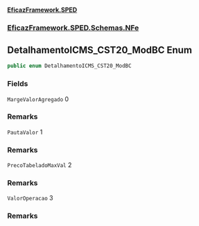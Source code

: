#### [EficazFramework.SPED](EficazFrameworkSPED.md 'EficazFramework SPED')
### [EficazFramework.SPED.Schemas.NFe](EficazFramework.SPED.Schemas.NFe.md 'EficazFramework.SPED.Schemas.NFe')

## DetalhamentoICMS_CST20_ModBC Enum

```csharp
public enum DetalhamentoICMS_CST20_ModBC
```
### Fields

<a name='EficazFramework.SPED.Schemas.NFe.DetalhamentoICMS_CST20_ModBC.MargeValorAgregado'></a>

`MargeValorAgregado` 0

### Remarks

<a name='EficazFramework.SPED.Schemas.NFe.DetalhamentoICMS_CST20_ModBC.PautaValor'></a>

`PautaValor` 1

### Remarks

<a name='EficazFramework.SPED.Schemas.NFe.DetalhamentoICMS_CST20_ModBC.PrecoTabeladoMaxVal'></a>

`PrecoTabeladoMaxVal` 2

### Remarks

<a name='EficazFramework.SPED.Schemas.NFe.DetalhamentoICMS_CST20_ModBC.ValorOperacao'></a>

`ValorOperacao` 3

### Remarks
